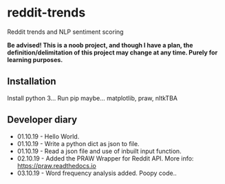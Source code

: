 # reddit-trends
Reddit trends and NLP sentiment scoring

**Be advised! This is a noob project, and though I have a plan, the definition/delimitation of this project may change at any time. Purely for learning purposes.**

## Installation
Install python 3...
Run pip maybe...
matplotlib, praw, nltkTBA

## Developer diary
* 01.10.19 - Hello World.
* 01.10.19 - Write a python dict as json to file.
* 01.10.19 - Read a json file and use of inbuilt input function.
* 02.10.19 - Added the PRAW Wrapper for Reddit API. More info: https://praw.readthedocs.io
* 03.10.19 - Word frequency analysis added. Poopy code..
